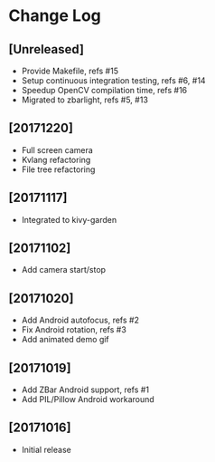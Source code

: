 # Change Log

## [Unreleased]

 - Provide Makefile, refs #15
 - Setup continuous integration testing, refs #6, #14
 - Speedup OpenCV compilation time, refs #16
 - Migrated to zbarlight, refs #5, #13

## [20171220]

 - Full screen camera
 - Kvlang refactoring
 - File tree refactoring

## [20171117]

  - Integrated to kivy-garden

## [20171102]

  - Add camera start/stop

## [20171020]

  - Add Android autofocus, refs #2
  - Fix Android rotation, refs #3
  - Add animated demo gif

## [20171019]

  - Add ZBar Android support, refs #1
  - Add PIL/Pillow Android workaround

## [20171016]

  - Initial release
